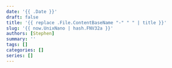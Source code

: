 ```yaml
---
date: '{{ .Date }}'
draft: false
title: '{{ replace .File.ContentBaseName "-" " " | title }}'
slug: '{{ now.UnixNano | hash.FNV32a }}'
authors: [Stephen]
summary: ''
tags: []
categories: []
series: []
---
```

